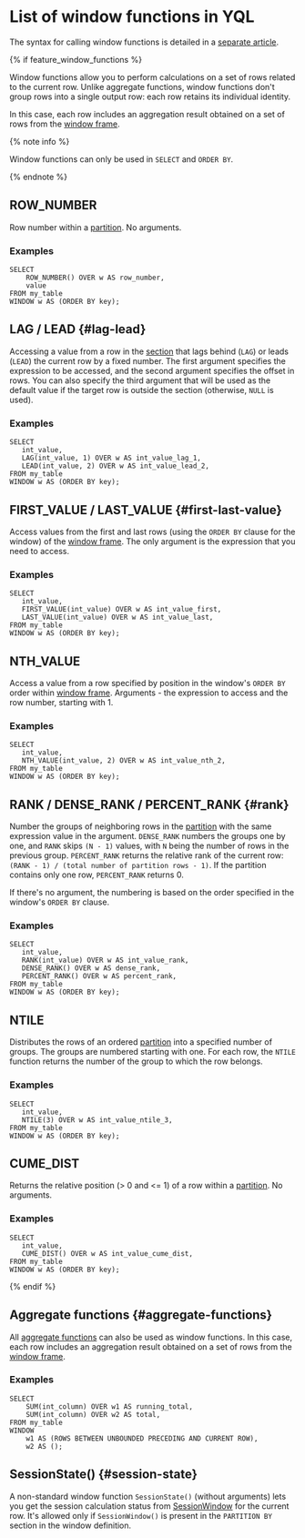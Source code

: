 # List of window functions in YQL

The syntax for calling window functions is detailed in a [separate article](../syntax/select/window.md).

{% if feature_window_functions %}

Window functions allow you to perform calculations on a set of rows related to the current row. Unlike aggregate functions, window functions don't group rows into a single output row: each row retains its individual identity.

In this case, each row includes an aggregation result obtained on a set of rows from the [window frame](../syntax/select/window.md#frame).

{% note info %}

Window functions can only be used in `SELECT` and `ORDER BY`.

{% endnote %}

## ROW_NUMBER

Row number within a [partition](../syntax/select/window.md#partition). No arguments.

### Examples

```yql
SELECT
    ROW_NUMBER() OVER w AS row_number,
    value
FROM my_table
WINDOW w AS (ORDER BY key);
```

## LAG / LEAD {#lag-lead}

Accessing a value from a row in the [section](../syntax/select/window.md#partition) that lags behind (`LAG`) or leads (`LEAD`) the current row by a fixed number. The first argument specifies the expression to be accessed, and the second argument specifies the offset in rows. You can also specify the third argument that will be used as the default value if the target row is outside the section (otherwise, `NULL` is used).

### Examples

```yql
SELECT
   int_value,
   LAG(int_value, 1) OVER w AS int_value_lag_1,
   LEAD(int_value, 2) OVER w AS int_value_lead_2,
FROM my_table
WINDOW w AS (ORDER BY key);
```

## FIRST_VALUE / LAST_VALUE {#first-last-value}

Access values from the first and last rows (using the `ORDER BY` clause for the window) of the [window frame](../syntax/select/window.md#frame). The only argument is the expression that you need to access.

### Examples

```yql
SELECT
   int_value,
   FIRST_VALUE(int_value) OVER w AS int_value_first,
   LAST_VALUE(int_value) OVER w AS int_value_last,
FROM my_table
WINDOW w AS (ORDER BY key);
```

## NTH_VALUE

Access a value from a row specified by position in the window's `ORDER BY` order within [window frame](../syntax/select/window.md#frame). Arguments - the expression to access and the row number, starting with 1.

### Examples

```yql
SELECT
   int_value,
   NTH_VALUE(int_value, 2) OVER w AS int_value_nth_2,
FROM my_table
WINDOW w AS (ORDER BY key);
```

## RANK / DENSE_RANK / PERCENT_RANK {#rank}

Number the groups of neighboring rows in the [partition](../syntax/select/window.md#partition) with the same expression value in the argument. `DENSE_RANK` numbers the groups one by one, and `RANK` skips `(N - 1)` values, with `N` being the number of rows in the previous group. `PERCENT_RANK` returns the relative rank of the current row: `(RANK - 1) / (total number of partition rows - 1)`. If the partition contains only one row, `PERCENT_RANK` returns 0.

If there's no argument, the numbering is based on the order specified in the window's `ORDER BY` clause.

### Examples

```yql
SELECT
   int_value,
   RANK(int_value) OVER w AS int_value_rank,
   DENSE_RANK() OVER w AS dense_rank,
   PERCENT_RANK() OVER w AS percent_rank,
FROM my_table
WINDOW w AS (ORDER BY key);
```

## NTILE

Distributes the rows of an ordered [partition](../syntax/select/window.md#partition) into a specified number of groups. The groups are numbered starting with one. For each row, the `NTILE` function returns the number of the group to which the row belongs.

### Examples

```yql
SELECT
   int_value,
   NTILE(3) OVER w AS int_value_ntile_3,
FROM my_table
WINDOW w AS (ORDER BY key);
```

## CUME_DIST

Returns the relative position (> 0 and <= 1) of a row within a [partition](../syntax/select/window.md#partition). No arguments.

### Examples

```yql
SELECT
   int_value,
   CUME_DIST() OVER w AS int_value_cume_dist,
FROM my_table
WINDOW w AS (ORDER BY key);
```

{% endif %}



## Aggregate functions {#aggregate-functions}

All [aggregate functions](aggregation.md) can also be used as window functions.
In this case, each row includes an aggregation result obtained on a set of rows from the [window frame](../syntax/select/window.md#frame).

### Examples

```yql
SELECT
    SUM(int_column) OVER w1 AS running_total,
    SUM(int_column) OVER w2 AS total,
FROM my_table
WINDOW
    w1 AS (ROWS BETWEEN UNBOUNDED PRECEDING AND CURRENT ROW),
    w2 AS ();
```



## SessionState() {#session-state}

A non-standard window function `SessionState()` (without arguments) lets you get the session calculation status from [SessionWindow](../syntax/select/group-by.md#session-window) for the current row.
It's allowed only if `SessionWindow()` is present in the `PARTITION BY` section in the window definition.

